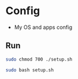 # Config

- My OS and apps config

## Run
```bash
sudo chmod 700 ./setup.sh
```
```bash
sudo bash setup.sh
```